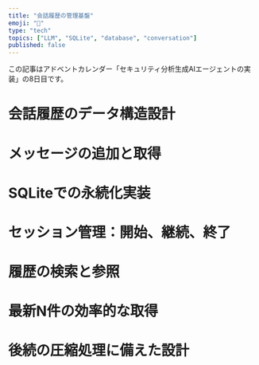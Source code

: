 ```yaml
---
title: "会話履歴の管理基盤"
emoji: "🤖"
type: "tech"
topics: ["LLM", "SQLite", "database", "conversation"]
published: false
---
```


この記事はアドベントカレンダー「セキュリティ分析生成AIエージェントの実装」の8日目です。

# 会話履歴のデータ構造設計

# メッセージの追加と取得

# SQLiteでの永続化実装

# セッション管理：開始、継続、終了

# 履歴の検索と参照

# 最新N件の効率的な取得

# 後続の圧縮処理に備えた設計
